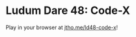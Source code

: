 # Ludum Dare 48: Code-X

Play in your browser at [jtho.me/ld48-code-x](http://jtho.me/ld48-code-x/)!
